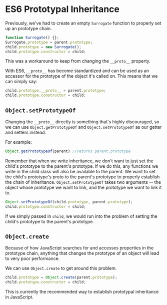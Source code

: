 # ES6 Prototypal Inheritance

Previously, we've had to create an empty `Surrogate` function to properly set up an prototype chain.

```js
function Surrogate() {};
Surrogate.prototype = parent.prototype;
child.prototype = new Surrogate();
child.prototype.constructor = child;
```

This was a workaround to keep from changing the `__proto__` property.

With ES6, `__proto__` has become standardized and can be used as an accessor for the prototype of the object it's called on. This means that we can simply say:

```js
child.prototype.__proto__ = parent.prototype;
child.prototype.constructor = child;
```

## `Object.setPrototypeOf`

Changing the `__proto__` directly is something that's highly discouraged, so we can use `Object.getPrototypeOf` and `Object.setPrototypeOf` as our getter and setters instead.

For example:

```js
Object.getPrototypeOf(parent) //returns parent.prototype
```

Remember that when we write inheritance, we don't want to just set the child's prototype to the parent's prototype. If we do this, any functions we write in the child class will also be available to the parent. We want to set the child's prototype's proto to the parent's prototype to properly establish the chain of inheritance. `Object.setPrototypeOf` takes two arguments -- the object whose prototype we want to link, and the prototype we want to link it to.

```js
Object.setPrototypeOf(child.prototype, parent.prototype);
child.prototype.constructor = child;
```

If we simply passed in `child`, we would run into the problem of setting the child's prototype to the parent's prototype.

## `Object.create`

Because of how JavaScript searches for and accesses properties in the prototype chain, anything that changes the prototype of an object will lead to very poor performance.

We can use `Object.create` to get around this problem.

```js
child.prototype = Object.create(parent.prototype);
child.prototype.constructor = child;
```

This is currently the recommended way to establish prototypal inheritance in JavaScript.
